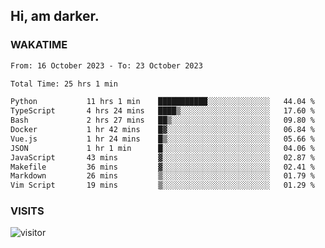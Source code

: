 ## Hi, am darker.

### WAKATIME

<!--START_SECTION:waka-->

```txt
From: 16 October 2023 - To: 23 October 2023

Total Time: 25 hrs 1 min

Python           11 hrs 1 min    ███████████░░░░░░░░░░░░░░   44.04 %
TypeScript       4 hrs 24 mins   ████▒░░░░░░░░░░░░░░░░░░░░   17.60 %
Bash             2 hrs 27 mins   ██▒░░░░░░░░░░░░░░░░░░░░░░   09.80 %
Docker           1 hr 42 mins    █▓░░░░░░░░░░░░░░░░░░░░░░░   06.84 %
Vue.js           1 hr 24 mins    █▒░░░░░░░░░░░░░░░░░░░░░░░   05.66 %
JSON             1 hr 1 min      █░░░░░░░░░░░░░░░░░░░░░░░░   04.06 %
JavaScript       43 mins         ▓░░░░░░░░░░░░░░░░░░░░░░░░   02.87 %
Makefile         36 mins         ▓░░░░░░░░░░░░░░░░░░░░░░░░   02.41 %
Markdown         26 mins         ▒░░░░░░░░░░░░░░░░░░░░░░░░   01.79 %
Vim Script       19 mins         ▒░░░░░░░░░░░░░░░░░░░░░░░░   01.29 %
```

<!--END_SECTION:waka-->

### VISITS
<!-- i should probably build this when i will have some time -->
![visitor](https://profile-counter.glitch.me/sanix-darker/count.svg)
